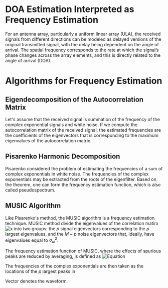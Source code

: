 # DOA Estimation Interpreted as Frequency Estimation
For an antenna array, particularly a uniform linear array (ULA), the received signals from different directions can be modeled as delayed versions of the original transmitted signal, with the delay being dependent on the angle of arrival. The spatial frequency corresponds to the rate at which the signal’s phase changes across the array elements, and this is directly related to the angle of arrival (DOA). 

# Algorithms for Frequency Estimation
## Eigendecomposition of the Autocorrelation Matrix
Let's assume that the received signal is summation of the frequency of the complex exponential signals and white noise. If we compute the autocorrelation matrix of the received signal, the estimated frequencies are the coefficients of the eigenvectors that is corresponding to the maximum eigenvalues of the autocorrelation matrix.

## Pisarenko Harmonic Decomposition
Pisarenko considered the problem of estimating the frequencies of a sum of complex exponentials in white noise. The frequencies of the complex exponentials may be extracted from the roots of the eigenfilter. Based on the theorem, one can form the frequency estimation function, which is also called pseudospectrum.

## MUSIC Algorithm
Like Pisarenko's method, the MUSIC algorithm is a frequency estimation technique. MUSIC method divide the eigenvalues of the correlation matirx ![x](https://latex.codecogs.com/svg.image?\mathbf{R_x}\in\mathbb{C}^{M\times&space;M}) into two groups: the $p$ signal eigenvectors corresponding to the $p$ largest eigenvalues, and the $M-p$ noise eigenvectors that, ideally, have eigenvalues equal to $\sigma_\omega^2$. 

The frequency estimation function of MUSIC, where the effects of spurious peaks are reduced by averaging, is defined as
![Equation](https://latex.codecogs.com/png.latex?\hat{P}_{MU}(e^{jw})=\frac{1}{\sum_{i=p+1}^M|\mathbf{e}^H\mathbf{v_i}|^2})

The frequencies of the complex exponentials are then taken as the locations of the $p$ largest peaks in 

Vector  denotes the waveform.
